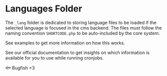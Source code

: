 # Languages Folder

The `_lang` folder is dedicated to storing language files to be loaded if the selected language is focused in the cms backend. The files must follow the naming convention `SHORTCODE.php` to be auto-included by the core system.

See examples to get more information on how this works.

See our official documentation to get insights on which information is available for you to use while running cronjobs.  

🐟 Bugfish <3